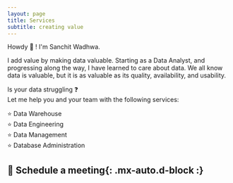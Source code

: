 ```yaml
---
layout: page
title: Services
subtitle: creating value
---
```


Howdy 🤠 ! I'm Sanchit Wadhwa.

I add value by making data valuable. Starting as a Data Analyst, and progressing along the way, I have learned to care about data. We all know data is valuable, but it is as valuable as its quality, availability, and usability. 

Is your data struggling ❓\
Let me help you and your team with the following services:

⭐ Data Warehouse\
⭐ Data Engineering\
⭐ Data Management\
⭐ Database Administration


## 🤝 Schedule a meeting{: .mx-auto.d-block :}

<!-- Calendly inline widget begin -->
<div class="calendly-inline-widget" data-url="https://calendly.com/wadhwa?hide_landing_page_details=1&hide_gdpr_banner=1" style="min-width:320px;height:700px;"></div>
<script type="text/javascript" src="https://assets.calendly.com/assets/external/widget.js" async></script>
<!-- Calendly inline widget end -->
